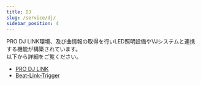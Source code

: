 ```yaml
---
title: DJ
slug: /service/dj/
sidebar_position: 4
---
```

PRO DJ LINK環境、及び曲情報の取得を行いLED照明設備やVJシステムと連携する機能が構築されています。  
以下から詳細をご覧ください。
- [PRO DJ LINK](/service/dj/prodjlink)
- [Beat-Link-Trigger](/service/dj/beatlinktrigger)
